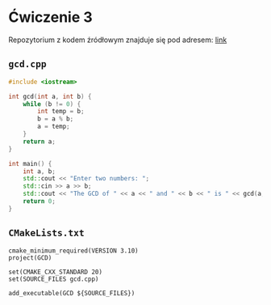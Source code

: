 # Ćwiczenie 3

Repozytorium z kodem źródłowym znajduje się pod adresem: [link](https://github.com/alkatraz445/SiNWO_3)

## `gcd.cpp`

```cpp
#include <iostream>

int gcd(int a, int b) {
    while (b != 0) {
        int temp = b;
        b = a % b;
        a = temp;
    }
    return a;
}

int main() {
    int a, b;
    std::cout << "Enter two numbers: ";
    std::cin >> a >> b;
    std::cout << "The GCD of " << a << " and " << b << " is " << gcd(a, b) << std::endl;
    return 0;
}
```

## `CMakeLists.txt`

```
cmake_minimum_required(VERSION 3.10)
project(GCD)

set(CMAKE_CXX_STANDARD 20)
set(SOURCE_FILES gcd.cpp)

add_executable(GCD ${SOURCE_FILES})
```
